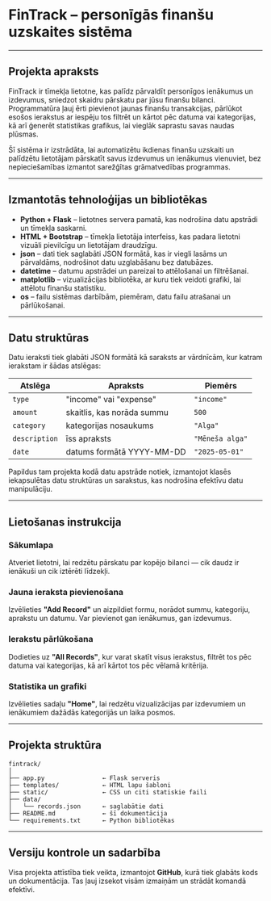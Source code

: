 
# FinTrack – personīgās finanšu uzskaites sistēma

---

## Projekta apraksts

FinTrack ir tīmekļa lietotne, kas palīdz pārvaldīt personīgos ienākumus un izdevumus, sniedzot skaidru pārskatu par jūsu finanšu bilanci. Programmatūra ļauj ērti pievienot jaunas finanšu transakcijas, pārlūkot esošos ierakstus ar iespēju tos filtrēt un kārtot pēc datuma vai kategorijas, kā arī ģenerēt statistikas grafikus, lai vieglāk saprastu savas naudas plūsmas.

Šī sistēma ir izstrādāta, lai automatizētu ikdienas finanšu uzskaiti un palīdzētu lietotājam pārskatīt savus izdevumus un ienākumus vienuviet, bez nepieciešamības izmantot sarežģītas grāmatvedības programmas.

---

## Izmantotās tehnoloģijas un bibliotēkas

- **Python + Flask** – lietotnes servera pamatā, kas nodrošina datu apstrādi un tīmekļa saskarni.
- **HTML + Bootstrap** – tīmekļa lietotāja interfeiss, kas padara lietotni vizuāli pievilcīgu un lietotājam draudzīgu.
- **json** – dati tiek saglabāti JSON formātā, kas ir viegli lasāms un pārvaldāms, nodrošinot datu uzglabāšanu bez datubāzes.
- **datetime** – datumu apstrādei un pareizai to attēlošanai un filtrēšanai.
- **matplotlib** – vizualizācijas bibliotēka, ar kuru tiek veidoti grafiki, lai attēlotu finanšu statistiku.
- **os** – failu sistēmas darbībām, piemēram, datu failu atrašanai un pārlūkošanai.

---

## Datu struktūras

Datu ieraksti tiek glabāti JSON formātā kā saraksts ar vārdnīcām, kur katram ierakstam ir šādas atslēgas:

| Atslēga      | Apraksts                      | Piemērs        |
|--------------|-------------------------------|----------------|
| `type`       | "income" vai "expense"        | `"income"`     |
| `amount`     | skaitlis, kas norāda summu    | `500`          |
| `category`   | kategorijas nosaukums         | `"Alga"`       |
| `description`| īss apraksts                  | `"Mēneša alga"`|
| `date`       | datums formātā YYYY-MM-DD     | `"2025-05-01"` |

Papildus tam projekta kodā datu apstrāde notiek, izmantojot klasēs iekapsulētas datu struktūras un sarakstus, kas nodrošina efektīvu datu manipulāciju.

---

## Lietošanas instrukcija

### Sākumlapa

Atveriet lietotni, lai redzētu pārskatu par kopējo bilanci — cik daudz ir ienākuši un cik iztērēti līdzekļi.

### Jauna ieraksta pievienošana

Izvēlieties **"Add Record"** un aizpildiet formu, norādot summu, kategoriju, aprakstu un datumu. Var pievienot gan ienākumus, gan izdevumus.

### Ierakstu pārlūkošana

Dodieties uz **"All Records"**, kur varat skatīt visus ierakstus, filtrēt tos pēc datuma vai kategorijas, kā arī kārtot tos pēc vēlamā kritērija.

### Statistika un grafiki

Izvēlieties sadaļu **"Home"**, lai redzētu vizualizācijas par izdevumiem un ienākumiem dažādās kategorijās un laika posmos.

---

## Projekta struktūra

```
fintrack/
│
├── app.py                ← Flask serveris
├── templates/            ← HTML lapu šabloni
├── static/               ← CSS un citi statiskie faili
├── data/
│   └── records.json      ← saglabātie dati
├── README.md             ← šī dokumentācija
└── requirements.txt      ← Python bibliotēkas
```

---

## Versiju kontrole un sadarbība

Visa projekta attīstība tiek veikta, izmantojot **GitHub**, kurā tiek glabāts kods un dokumentācija. Tas ļauj izsekot visām izmaiņām un strādāt komandā efektīvi.
